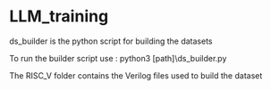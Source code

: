 # LLM_training

ds_builder is the python script for building the datasets

To run the builder script use : python3 [path]\ds_builder.py

The RISC_V folder contains the Verilog files used to build the dataset

